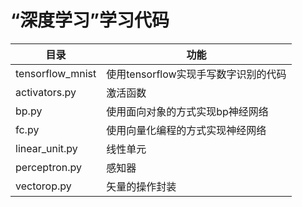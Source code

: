 # “深度学习”学习代码

| 目录 | 功能 |
| --- | --- |
| tensorflow_mnist | 使用tensorflow实现手写数字识别的代码 | 
| activators.py | 激活函数 |
| bp.py | 使用面向对象的方式实现bp神经网络|
| fc.py | 使用向量化编程的方式实现神经网络 |
| linear_unit.py | 线性单元|
|perceptron.py | 感知器|
| vectorop.py | 矢量的操作封装| 